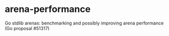 # arena-performance
Go stdlib arenas: benchmarking and possibly improving arena performance (Go proposal #51317)
